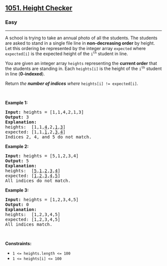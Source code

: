 <h2><a href="https://leetcode.com/problems/height-checker/">1051. Height Checker</a></h2><h3>Easy</h3><hr><div style="user-select: auto;"><p style="user-select: auto;">A school is trying to take an annual photo of all the students. The students are asked to stand in a single file line in <strong style="user-select: auto;">non-decreasing order</strong> by height. Let this ordering be represented by the integer array <code style="user-select: auto;">expected</code> where <code style="user-select: auto;">expected[i]</code> is the expected height of the <code style="user-select: auto;">i<sup style="user-select: auto;">th</sup></code> student in line.</p>

<p style="user-select: auto;">You are given an integer array <code style="user-select: auto;">heights</code> representing the <strong style="user-select: auto;">current order</strong> that the students are standing in. Each <code style="user-select: auto;">heights[i]</code> is the height of the <code style="user-select: auto;">i<sup style="user-select: auto;">th</sup></code> student in line (<strong style="user-select: auto;">0-indexed</strong>).</p>

<p style="user-select: auto;">Return <em style="user-select: auto;">the <strong style="user-select: auto;">number of indices</strong> where </em><code style="user-select: auto;">heights[i] != expected[i]</code>.</p>

<p style="user-select: auto;">&nbsp;</p>
<p style="user-select: auto;"><strong class="example" style="user-select: auto;">Example 1:</strong></p>

<pre style="user-select: auto;"><strong style="user-select: auto;">Input:</strong> heights = [1,1,4,2,1,3]
<strong style="user-select: auto;">Output:</strong> 3
<strong style="user-select: auto;">Explanation:</strong> 
heights:  [1,1,<u style="user-select: auto;">4</u>,2,<u style="user-select: auto;">1</u>,<u style="user-select: auto;">3</u>]
expected: [1,1,<u style="user-select: auto;">1</u>,2,<u style="user-select: auto;">3</u>,<u style="user-select: auto;">4</u>]
Indices 2, 4, and 5 do not match.
</pre>

<p style="user-select: auto;"><strong class="example" style="user-select: auto;">Example 2:</strong></p>

<pre style="user-select: auto;"><strong style="user-select: auto;">Input:</strong> heights = [5,1,2,3,4]
<strong style="user-select: auto;">Output:</strong> 5
<strong style="user-select: auto;">Explanation:</strong>
heights:  [<u style="user-select: auto;">5</u>,<u style="user-select: auto;">1</u>,<u style="user-select: auto;">2</u>,<u style="user-select: auto;">3</u>,<u style="user-select: auto;">4</u>]
expected: [<u style="user-select: auto;">1</u>,<u style="user-select: auto;">2</u>,<u style="user-select: auto;">3</u>,<u style="user-select: auto;">4</u>,<u style="user-select: auto;">5</u>]
All indices do not match.
</pre>

<p style="user-select: auto;"><strong class="example" style="user-select: auto;">Example 3:</strong></p>

<pre style="user-select: auto;"><strong style="user-select: auto;">Input:</strong> heights = [1,2,3,4,5]
<strong style="user-select: auto;">Output:</strong> 0
<strong style="user-select: auto;">Explanation:</strong>
heights:  [1,2,3,4,5]
expected: [1,2,3,4,5]
All indices match.
</pre>

<p style="user-select: auto;">&nbsp;</p>
<p style="user-select: auto;"><strong style="user-select: auto;">Constraints:</strong></p>

<ul style="user-select: auto;">
	<li style="user-select: auto;"><code style="user-select: auto;">1 &lt;= heights.length &lt;= 100</code></li>
	<li style="user-select: auto;"><code style="user-select: auto;">1 &lt;= heights[i] &lt;= 100</code></li>
</ul>
</div>